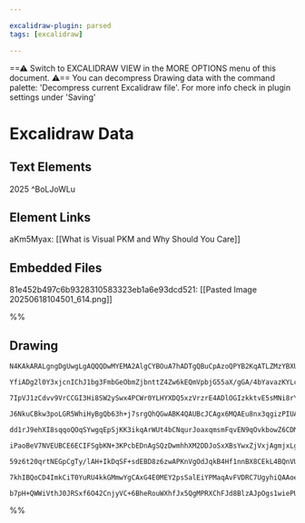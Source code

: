 ```yaml
---

excalidraw-plugin: parsed
tags: [excalidraw]

---
```

==⚠  Switch to EXCALIDRAW VIEW in the MORE OPTIONS menu of this document. ⚠== You can decompress Drawing data with the command palette: 'Decompress current Excalidraw file'. For more info check in plugin settings under 'Saving'


# Excalidraw Data

## Text Elements
2025 ^BoLJoWLu

## Element Links
aKm5Myax: [[What is Visual PKM and Why Should You Care]]

## Embedded Files
81e452b497c6b9328310583323eb1a6e93dcd521: [[Pasted Image 20250618104501_614.png]]

%%
## Drawing
```compressed-json
N4KAkARALgngDgUwgLgAQQQDwMYEMA2AlgCYBOuA7hADTgQBuCpAzoQPYB2KqATLZMzYBXUtiRoIACyhQ4zZAHoFAc0JRJQgEYA6bGwC2CgF7N6hbEcK4OCtptbErHALRY8RMpWdx8Q1TdIEfARcZgRmBShcZQUebQBGOIAWGjoghH0EDihmbgBtcDBQMBKIEm4IACE2ABkAKTYAdRqhVJLIWEQKqCwoNtLMbmcANiSAZn5SmG4AVgB2eO0ATgAG

YfiADg2l0Y3xjcnIChJ1bg3FmbGeObmZjbnttZ4Zw6kEQmVpbjG55aX/gGA/4bYavazKYLcFavZhQUhsADWCAAwmx8GxSBUAMTxBC43H9SCaXDYBHKeFCDjEVHozESOHWZhwXCBbKEiAAM0I+HwAGVYJCJIIPOzYfCkY0TpJuHxCgI4YiEPyYIL0MLyq8KZ8OOFcmh4q82MzsGppvqVtC5RBycI4ABJYh61B5AC6rw55EyDu4HCEPNehCpWAquBW

7IpVJ1zCdvv9VrCCGI3Hi8SW2ySwx4PCWr0YLHYXDQ5xzVrzrE4ADlOGIzkktvE5sMNi8rYRmAARdI9JNoDkEMKvTTCKkAUWCmWyTtdryEcGIuG7yduK2zM2GMwtPAmVqIHARPr9+Fe6NJie4ffwA6tPUwfQkPBXM3DlAAKr0Kg/nuyOZwoLzCEY4ioGMKzaGMQIQWmBxWj+2QAGK4Po3JmqgLbtNAvQAIJEMohboMEHJ9LmTBQOYBDYR8eHQEa7

J6NkuCBkw3poLGR5WhiHyBgQb63h+j7srgQhQGwABK4QAUBcJCAgx6MQAEu8nx3qgizPIUAC+kzFKU5QSLgADS+gzAAsjAuCDK8nRAWU+jREgryDGgzgzC5CRLI2cxJEkmzDCsGavChvlxGMYxJEsKYrGMMzxCsGyyuhxzEKc+o8Bs2heR5Xk+X5oJWpIilfGgMxJGBKxLDwSSpQsmzuWhpTgqqlroWKio0hi3TkBwTIslkRFWsSpI2pS1Jou19K

dd1rJ9ehXI8sqqoQOqSYwgqEpSjKK3ikqArWUt4bCNqurJoaxqmsmFqvEN9qOvkbowZ6CDMagrEBkGjnoLgPD7cNUYxoeMIIGe+oNs28SZqmxH5pw3C3EkkPlhwVYcDWaAPnMKx3GMozbuhbadsEi69v2Mn9cOxBjhkvVTnd6GzvOhMqcuq7rpsayyXuFR5HkjSSAuqBtqgABqbZCAQqAAAr6cZqDWMQqA8zAqC8pIwj4HLACawioMiPUui67Ink

iPaoBeV7NVEUBCE6ECIFSgbKN+3KPcbEDnAgSQzDwmhhXM2DDJoSxXBsYwxZjVxjAgmjxLgwwIIHxDYMQnvxKK7hAQU7RgAacpZ3KNOlNg8JwAePIaeANMQLgcBwPyC5Adp0D5ZkFTzqQ+6TAwhAIBQlQkmSEYjbS2IciPo/9BA2AiFNdo9Po/JbW1dLoDieKr+Pk+kNPs+94NA+Lx1jLMlN69T71M8ZHB3J8jtFR7R3G9bxk8+KpKSXSqj9+n9k

59z6t20qrtNEGpCgTy/lAH+IkDqSF+sdEBD8z6zwAPKnVgOdJqkB4Hf1nnBX8CEkL4BQnVUBm8EEX1/P+QCMp0HEMfvoHiUAKK4QqARaaGCwE/1rqQBhm82AUHyrgY2L04HsNniOKkmEeF8JCC7Fk8IqCfxIVgjIEi5EvngNZAe49mCFzRPgAAGjDXy2hbgd20fCHk6shgblAisOYD4MzjBcujEspQjBsAMNwbSkB6AEGkjKDSCjaGQJ+kdCQmiO

7khIBQoCD4ImkCiT0YuRU4kkGMmwYgCAxG4E0MEY2psSalEiYPMaqAvFVDRC7UgyhiQAAoeANmoLwBpTS5iNNAjMAAlOyMSyg/QsgqFU2pW5oS8BAo04ZbTtCdIgAE4Rii/x/2QaRTgf04ylA9IhBAYkgzxI4A7NAZSsjZNydwKSBSC5ECSagM5rwOCbNOaQaShohK7kko8hAszSh2AAFYIGwDkXkdy4BpIyVknJQMTbEw7iSUijAXzuPwJ4686j

b7pH+QWWiVthJ0JRSxf6O42CnjyVC+6BheRouWXhfJx5QgMPRXChFJd8BlzAJpOgs1wiePUiAdSQA===
```
%%